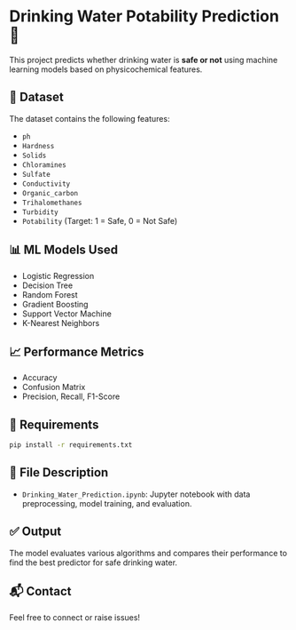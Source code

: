 # Drinking Water Potability Prediction 🚰

This project predicts whether drinking water is **safe or not** using machine learning models based on physicochemical features.

## 📌 Dataset
The dataset contains the following features:
- `ph`
- `Hardness`
- `Solids`
- `Chloramines`
- `Sulfate`
- `Conductivity`
- `Organic_carbon`
- `Trihalomethanes`
- `Turbidity`
- `Potability` (Target: 1 = Safe, 0 = Not Safe)

## 📊 ML Models Used
- Logistic Regression
- Decision Tree
- Random Forest
- Gradient Boosting
- Support Vector Machine
- K-Nearest Neighbors

## 📈 Performance Metrics
- Accuracy
- Confusion Matrix
- Precision, Recall, F1-Score

## 🔧 Requirements
```bash
pip install -r requirements.txt
```

## 📁 File Description
- `Drinking_Water_Prediction.ipynb`: Jupyter notebook with data preprocessing, model training, and evaluation.

## ✅ Output
The model evaluates various algorithms and compares their performance to find the best predictor for safe drinking water.

## 📬 Contact
Feel free to connect or raise issues!
